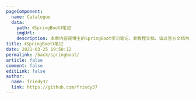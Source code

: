 ```yaml
---
pageComponent:
  name: Catalogue
  data:
    path: 《SpringBoot》笔记
    imgUrl: 
    description: 本章内容是博主的SpringBoot学习笔记，非教程文档，请以官方文档为准。
title: 《SpringBoot》笔记
date: 2021-03-25 19:50:12
permalink: /back/springboot/
article: false
comment: false
editLink: false
author:
  name: friedy37
  link: https://github.com/friedy37
---
```

